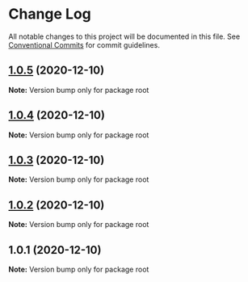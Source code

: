 # Change Log

All notable changes to this project will be documented in this file.
See [Conventional Commits](https://conventionalcommits.org) for commit guidelines.

## [1.0.5](https://github.com/hoomailsgmailcom/lerna/compare/v1.0.4...v1.0.5) (2020-12-10)

**Note:** Version bump only for package root





## [1.0.4](https://github.com/hoomailsgmailcom/lerna/compare/v1.0.3...v1.0.4) (2020-12-10)

**Note:** Version bump only for package root





## [1.0.3](https://github.com/hoomailsgmailcom/lerna/compare/v1.0.2...v1.0.3) (2020-12-10)

**Note:** Version bump only for package root





## [1.0.2](https://github.com/hoomailsgmailcom/lerna/compare/v1.0.1...v1.0.2) (2020-12-10)

**Note:** Version bump only for package root





## 1.0.1 (2020-12-10)

**Note:** Version bump only for package root
